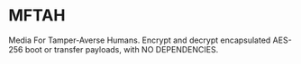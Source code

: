 # MFTAH
Media For Tamper-Averse Humans. Encrypt and decrypt encapsulated AES-256 boot or transfer payloads, with NO DEPENDENCIES.
